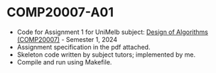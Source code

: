 # COMP20007-A01
- Code for Assignment 1 for UniMelb subject: [Design of Algorithms (COMP20007)](https://handbook.unimelb.edu.au/subjects/comp20007) - Semester 1, 2024
- Assignment specification in the pdf attached.
- Skeleton code written by subject tutors; implemented by me.
- Compile and run using Makefile.


